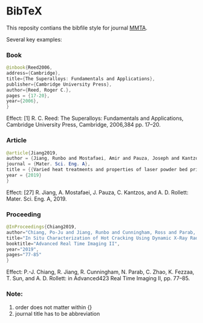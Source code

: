 # BibTeX
This reposity contians the bibfile style for journal [MMTA](https://www.springer.com/journal/11661).

Several key examples:

### Book
```java
@inbook{Reed2006, 
address={Cambridge},
title={The Superalloys: Fundamentals and Applications}, 
publisher={Cambridge University Press},
author={Reed, Roger C.}, 
pages = {17-20},
year={2006},
}
```

Effect: [1] R. C. Reed: The Superalloys: Fundamentals and Applications, Cambridge University Press, Cambridge, 2006,384
pp. 17–20.

### Article
```Java
@article{Jiang2019,
author = {Jiang, Runbo and Mostafaei, Amir and Pauza, Joseph and Kantzos, Christopher and Rollett, Anthony D.},
journal = {Mater. Sci. Eng. A},
title = {{Varied heat treatments and properties of laser powder bed printed Inconel 718}},
year = {2019}
}
```
Effect: [27] R. Jiang, A. Mostafaei, J. Pauza, C. Kantzos, and A. D. Rollett: Mater. Sci. Eng. A, 2019.

### Proceeding
```Java
@InProceedings{Chiang2019,
author="Chiang, Po-Ju and Jiang, Runbo and Cunningham, Ross and Parab, Niranjan and Zhao, Cang and Fezzaa, Kamel and Sun, Tao and Rollett, Anthony D.",
title="In Situ Characterization of Hot Cracking Using Dynamic X-Ray Radiography",
booktitle="Advanced Real Time Imaging II",
year="2019",
pages="77-85"
}
```

Effect: P.-J. Chiang, R. Jiang, R. Cunningham, N. Parab, C. Zhao, K. Fezzaa, T. Sun, and A. D. Rollett: in Advanced423
Real Time Imaging II, pp. 77–85.

### Note: 
1. order does not matter within {}
2. journal title has to be abbreviation
